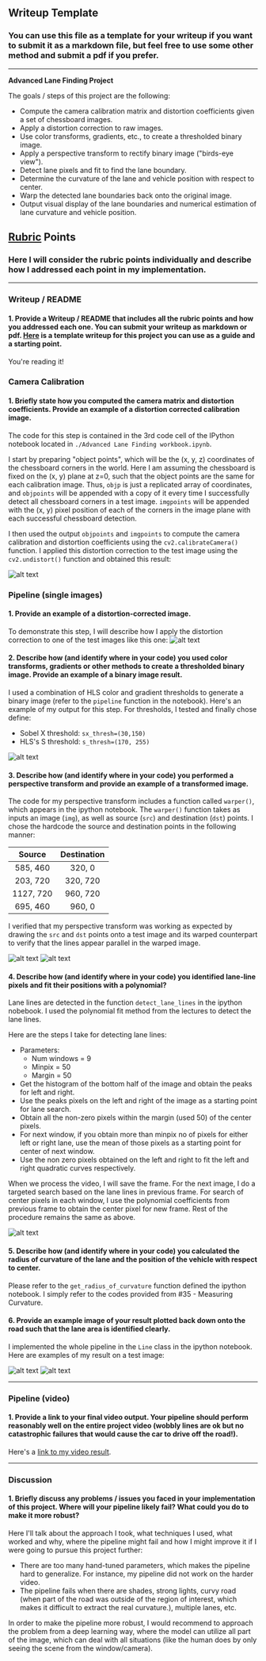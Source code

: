 ## Writeup Template

### You can use this file as a template for your writeup if you want to submit it as a markdown file, but feel free to use some other method and submit a pdf if you prefer.

---

**Advanced Lane Finding Project**

The goals / steps of this project are the following:

* Compute the camera calibration matrix and distortion coefficients given a set of chessboard images.
* Apply a distortion correction to raw images.
* Use color transforms, gradients, etc., to create a thresholded binary image.
* Apply a perspective transform to rectify binary image ("birds-eye view").
* Detect lane pixels and fit to find the lane boundary.
* Determine the curvature of the lane and vehicle position with respect to center.
* Warp the detected lane boundaries back onto the original image.
* Output visual display of the lane boundaries and numerical estimation of lane curvature and vehicle position.

[//]: # (Image References)

[image1]: ./output_images/Undistorted.jpg "Undistorted"
[image2]: ./output_images/Undistorted_test.jpg "Undistorted_test"
[image3]: ./output_images/color_binary.jpg "Binary Example"
[image4]: ./output_images/perspective_1.jpg "Warp Example1"
[image41]: ./output_images/perspective_2.jpg "Warp Example2"
[image5]: ./examples/color_fit_lines.jpg "Fit Visual"
[image6]: ./output_images/test1.png "Output1"
[image61]: ./output_images/test2.png "Output2"
[video1]: ./project_video.mp4 "Video"

## [Rubric](https://review.udacity.com/#!/rubrics/571/view) Points

### Here I will consider the rubric points individually and describe how I addressed each point in my implementation.  

---

### Writeup / README

#### 1. Provide a Writeup / README that includes all the rubric points and how you addressed each one.  You can submit your writeup as markdown or pdf.  [Here](https://github.com/udacity/CarND-Advanced-Lane-Lines/blob/master/writeup_template.md) is a template writeup for this project you can use as a guide and a starting point.  

You're reading it!

### Camera Calibration

#### 1. Briefly state how you computed the camera matrix and distortion coefficients. Provide an example of a distortion corrected calibration image.

The code for this step is contained in the 3rd code cell of the IPython notebook located in `./Advanced Lane Finding workbook.ipynb`.  

I start by preparing "object points", which will be the (x, y, z) coordinates of the chessboard corners in the world. Here I am assuming the chessboard is fixed on the (x, y) plane at z=0, such that the object points are the same for each calibration image.  Thus, `objp` is just a replicated array of coordinates, and `objpoints` will be appended with a copy of it every time I successfully detect all chessboard corners in a test image.  `imgpoints` will be appended with the (x, y) pixel position of each of the corners in the image plane with each successful chessboard detection.  

I then used the output `objpoints` and `imgpoints` to compute the camera calibration and distortion coefficients using the `cv2.calibrateCamera()` function.  I applied this distortion correction to the test image using the `cv2.undistort()` function and obtained this result: 

![alt text][image1]

### Pipeline (single images)

#### 1. Provide an example of a distortion-corrected image.

To demonstrate this step, I will describe how I apply the distortion correction to one of the test images like this one:
![alt text][image2]

#### 2. Describe how (and identify where in your code) you used color transforms, gradients or other methods to create a thresholded binary image.  Provide an example of a binary image result.

I used a combination of HLS color and gradient thresholds to generate a binary image (refer to the `pipeline` function in the notebook).  Here's an example of my output for this step. For thresholds, I tested and finally chose define: 

* Sobel X threshold: `sx_thresh=(30,150)`
* HLS's S threshold: `s_thresh=(170, 255)`

![alt text][image3]

#### 3. Describe how (and identify where in your code) you performed a perspective transform and provide an example of a transformed image.

The code for my perspective transform includes a function called `warper()`, which appears in the ipython notebook.  The `warper()` function takes as inputs an image (`img`), as well as source (`src`) and destination (`dst`) points.  I chose the hardcode the source and destination points in the following manner:


| Source        | Destination   | 
|:-------------:|:-------------:| 
| 585, 460      | 320, 0        | 
| 203, 720      | 320, 720      |
| 1127, 720     | 960, 720      |
| 695, 460      | 960, 0        |

I verified that my perspective transform was working as expected by drawing the `src` and `dst` points onto a test image and its warped counterpart to verify that the lines appear parallel in the warped image.

![alt text][image4]
![alt text][image41]

#### 4. Describe how (and identify where in your code) you identified lane-line pixels and fit their positions with a polynomial?

Lane lines are detected in the function `detect_lane_lines` in the ipython nobebook. I used the polynomial fit method from the lectures to detect the lane lines.

Here are the steps I take for detecting lane lines:

* Parameters:
    *   Num windows = 9
    *   Minpix = 50
    *   Margin = 50
* Get the histogram of the bottom half of the image and obtain the peaks for left and right.
* Use the peaks pixels on the left and right of the image as a starting point for lane search.
* Obtain all the non-zero pixels within the margin (used 50) of the center pixels.
* For next window, if you obtain more than minpix no of pixels for either left or right lane, use the mean of those pixels as a starting point for center of next window.
* Use the non zero pixels obtained on the left and right to fit the left and right quadratic curves respectively.

When we process the video, I will save the frame. For the next image, I do a targeted search based on the lane lines in previous frame. For search of center pixels in each window, I use the polynomial coefficients from previous frame to obtain the center pixel for new frame. Rest of the procedure remains the same as above.

![alt text][image5]

#### 5. Describe how (and identify where in your code) you calculated the radius of curvature of the lane and the position of the vehicle with respect to center.

Please refer to the `get_radius_of_curvature` function defined the ipython notebook. I simply refer to the codes provided from #35 - Measuring Curvature.

#### 6. Provide an example image of your result plotted back down onto the road such that the lane area is identified clearly.

I implemented the whole pipeline in the `Line` class in the ipython notebook. Here are examples of my result on a test image:

![alt text][image6]
![alt text][image61]

---

### Pipeline (video)

#### 1. Provide a link to your final video output.  Your pipeline should perform reasonably well on the entire project video (wobbly lines are ok but no catastrophic failures that would cause the car to drive off the road!).

Here's a [link to my video result](./result.mp4).

---

### Discussion

#### 1. Briefly discuss any problems / issues you faced in your implementation of this project.  Where will your pipeline likely fail?  What could you do to make it more robust?

Here I'll talk about the approach I took, what techniques I used, what worked and why, where the pipeline might fail and how I might improve it if I were going to pursue this project further:

* There are too many hand-tuned parameters, which makes the pipeline hard to generalize. For instance, my pipeline did not work on the harder video.
* The pipeline fails when there are shades, strong lights, curvy road (when part of the road was outside of the region of interest, which makes it difficult to extract the real curvature.), multiple lanes, etc.

In order to make the pipeline more robust, I would recommend to approach the problem from a deep learning way, where the model can utilize all part of the image, which can deal with all situations (like the human does by only seeing the scene from the window/camera).

